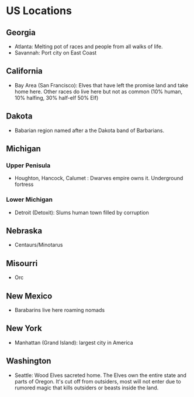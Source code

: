# US Locations

## Georgia
- Atlanta:  Melting pot of races and people from all walks of life.
- Savannah: Port city on East Coast

## California
- Bay Area (San Francisco): Elves that have left the promise land and take home here.  Other races do live here but not as common (10% human, 10% halfing, 30% half-elf 50% Elf)

## Dakota
- Babarian region named after a the Dakota band of Barbarians.

## Michigan

### Upper Penisula
- Houghton, Hancock, Calumet : Dwarves empire owns it.  Underground fortress

### Lower Michigan
- Detroit (Detoxit):  Slums human town filled by corruption

## Nebraska
- Centaurs/Minotarus

## Misourri
- Orc 

## New Mexico
- Barabarins live here roaming nomads

## New York
- Manhattan (Grand Island): largest city in America 

## Washington
- Seattle: Wood Elves sacreted home.  The Elves own the entire state and parts of Oregon.  It's cut off from outsiders, most will not enter due to rumored magic that kills outsiders or beasts inside the land.

